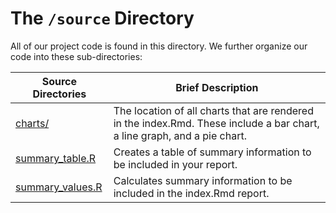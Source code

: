 # The `/source` Directory

All of our project code is found in this directory.  We further organize our code into 
these sub-directories:

|Source Directories | Brief Description|
|---------------| -----------------|
|[charts/](./charts/) | The location of all charts that are rendered in the index.Rmd. These include a bar chart, a line graph, and a pie chart. |
|[summary_table.R](./summary_table.R) | Creates a table of summary information to be included in your report. |
|[summary_values.R](./summary_values.R) | Calculates summary information to be included in the index.Rmd report. |
